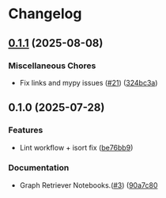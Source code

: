 # Changelog

## [0.1.1](https://github.com/googleapis/llama-index-spanner-python/compare/v0.1.0...v0.1.1) (2025-08-08)


### Miscellaneous Chores

* Fix links and mypy issues ([#21](https://github.com/googleapis/llama-index-spanner-python/issues/21)) ([324bc3a](https://github.com/googleapis/llama-index-spanner-python/pull/21/commits/324bc3a3ea3326a4b703f5ffb16bdae16ba77058))

## 0.1.0 (2025-07-28)


### Features

* Lint workflow + isort fix ([be76bb9](https://github.com/googleapis/llama-index-spanner-python/commit/be76bb944bb5c926720d6c611a68503c392374b4))

### Documentation

* Graph Retriever Notebooks.([#3](https://github.com/googleapis/llama-index-spanner-python/pull/3)) ([90a7c80](https://github.com/googleapis/llama-index-spanner-python/pull/3/commits/90a7c8013149f2775f8cd2d0c541297dbdb5250e)
